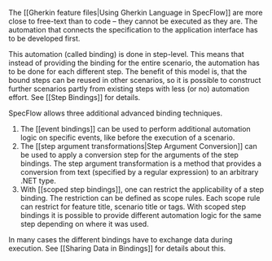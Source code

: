 The [[Gherkin feature files|Using Gherkin Language in SpecFlow]] are more close to free-text than to code – they cannot be executed as they are. The automation that connects the specification to the application interface has to be developed first. 

This automation (called binding) is done in step-level. This means that instead of providing the binding for the entire scenario, the automation has to be done for each different step. The benefit of this model is, that the bound steps can be reused in other scenarios, so it is possible to construct further scenarios partly from existing steps with less (or no) automation effort. See [[Step Bindings]] for details.

SpecFlow allows three additional advanced binding techniques. 
1. The [[event bindings]] can be used to perform additional automation logic on specific events, like before the execution of a scenario.
2. The [[step argument transformations|Step Argument Conversion]] can be used to apply a conversion step for the arguments of the step bindings. The step argument transformation is a method that provides a conversion from text (specified by a regular expression) to an arbitrary .NET type. 
3. With [[scoped step bindings]], one can restrict the applicability of a step binding. The restriction can be defined as scope rules. Each scope rule can restrict for feature title, scenario title or tags. With scoped step bindings it is possible to provide different automation logic for the same step depending on where it was used. 

In many cases the different bindings have to exchange data during execution. See [[Sharing Data in Bindings]] for details about this.
